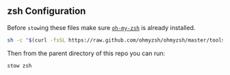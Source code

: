 ## zsh Configuration

Before `stow`ing these files make sure [`oh-my-zsh`](https://ohmyz.sh/) is already installed.

```bash
sh -c "$(curl -fsSL https://raw.github.com/ohmyzsh/ohmyzsh/master/tools/install.sh)"
```

Then from the parent directory of this repo you can run:

```bash
stow zsh
```
